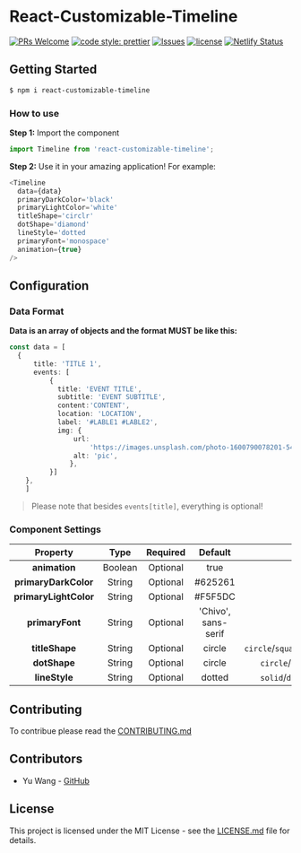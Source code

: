 # React-Customizable-Timeline

[![PRs Welcome](https://img.shields.io/badge/PRs-welcome-blueviolet.svg?style=flat)](http://makeapullrequest.com) 
[![code style: prettier](https://img.shields.io/badge/code_style-prettier-ff69b4.svg?style=flat)](https://github.com/prettier/prettier) 
[![Issues](http://img.shields.io/github/issues/yw3028/React-Customizable-Timeline.svg)](https://github.com/yw3028/React-Customizable-Timelin/issues )
[![license](https://img.shields.io/github/license/yw3028/React-Customizable-Timeline.svg)](https://github.com/yw3028/React-Customizable-Timeline/blob/master/LICENSE)
[![Netlify Status](https://api.netlify.com/api/v1/badges/44528084-df91-4393-aa08-66efa63a12a4/deploy-status)](https://app.netlify.com/sites/react-customizable-timeline/deploys)

## Getting Started
```bash
$ npm i react-customizable-timeline
```

### How to use
**Step 1:** Import the component
```js
import Timeline from 'react-customizable-timeline';
```
**Step 2:** Use it in your amazing application! For example:
```typescript jsx
<Timeline
  data={data}
  primaryDarkColor='black'
  primaryLightColor='white'
  titleShape='circlr'
  dotShape='diamond'
  lineStyle='dotted
  primaryFont='monospace'
  animation={true}
/>
```


## Configuration
### Data Format

**Data is an array of objects and the format MUST be like this:**

```typescript jsx
const data = [
  {
      title: 'TITLE 1',
      events: [
          {
            title: 'EVENT TITLE',
            subtitle: 'EVENT SUBTITLE',
            content:'CONTENT',
            location: 'LOCATION',
            label: '#LABLE1 #LABLE2',
            img: {
                url:
                    'https://images.unsplash.com/photo-1600790078201-5490baf711d6?ixlib=rb-1.2.1&ixid=eyJhcHBfaWQiOjEyMDd9&auto=format&fit=crop&w=500&q=60',
                alt: 'pic',
               },
          }]
    },
    ]
```

> Please note that besides `events[title]`, everything is optional!

 
### Component Settings
|      **Property**     | **Type** | **Required** |     **Default**     |                **Options**                |
|:---------------------:|:--------:|:------------:|:-------------------:|:-----------------------------------------:|
|     **animation**     |  Boolean |   Optional   |         true        |                 true/false                |
|  **primaryDarkColor** |  String  |   Optional   |       #625261       |                                           |
| **primaryLightColor** |  String  |   Optional   |       #F5F5DC       |                                           |
|    **primaryFont**    |  String  |   Optional   | 'Chivo', sans-serif |                                           |
|     **titleShape**    |  String  |   Optional   |        circle       | `circle`/`square`/`rectangular`/`diamond` |
|      **dotShape**     |  String  |   Optional   |        circle       |     `circle`/`square`/`line`/`diamond`    |
|     **lineStyle**     |  String  |   Optional   |        dotted       |     `solid`/`dotted`/`dashed`/`hidden`    |


## Contributing

To contribue please read the [CONTRIBUTING.md](https://github.com/yw3028/React-Customizable-Timeline/blob/master/CONTRIBUTING.md) 

## Contributors

* Yu Wang - [GitHub](https://github.com/yw3028) 

## License

This project is licensed under the MIT License - see the [LICENSE.md](https://github.com/yw3028/React-Customizable-Timeline/blob/master/LICENSE) file for details.




